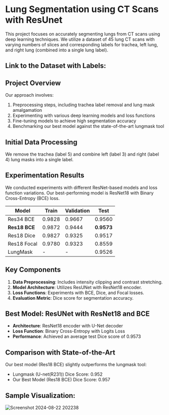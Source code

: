 # Lung Segmentation using CT Scans with ResUnet

This project focuses on accurately segmenting lungs from CT scans using deep learning techniques. We utilize a dataset of 45 lung CT scans with varying numbers of slices and corresponding labels for trachea, left lung, and right lung (combined into a single lung label).

## Link to the Dataset with Labels:


## Project Overview

Our approach involves:
1. Preprocessing steps, including trachea label removal and lung mask amalgamation
2. Experimenting with various deep learning models and loss functions
3. Fine-tuning models to achieve high segmentation accuracy
4. Benchmarking our best model against the state-of-the-art lungmask tool

## Initial Data Processing

We remove the trachea (label 5) and combine left (label 3) and right (label 4) lung masks into a single label.

## Experimentation Results

We conducted experiments with different ResNet-based models and loss function variations. Our best-performing model is ResNet18 with Binary Cross-Entropy (BCE) loss.

| Model         | Train  | Validation | Test   |
|---------------|--------|------------|--------|
| Res34 BCE     | 0.9828 | 0.9667     | 0.9560 |
| **Res18 BCE** | 0.9872 | 0.9444     | **0.9573** |
| Res18 Dice    | 0.9827 | 0.9325     | 0.9517 |
| Res18 Focal   | 0.9780 | 0.9323     | 0.8559 |
| LungMask      | -      | -          | 0.9526 |

## Key Components

1. **Data Preprocessing**: Includes intensity clipping and contrast stretching.
2. **Model Architecture**: Utilizes ResUNet with ResNet18 encoder.
3. **Loss Functions**: Experiments with BCE, Dice, and Focal losses.
4. **Evaluation Metric**: Dice score for segmentation accuracy.

## Best Model: ResUNet with ResNet18 and BCE

- **Architecture**: ResNet18 encoder with U-Net decoder
- **Loss Function**: Binary Cross-Entropy with Logits Loss
- **Performance**: Achieved an average test Dice score of 0.9573

## Comparison with State-of-the-Art

Our best model (Res18 BCE) slightly outperforms the lungmask tool:
- Lungmask (U-net(R231)) Dice Score: 0.952
- Our Best Model (Res18 BCE) Dice Score: 0.957

## Sample Visualization:
![Screenshot 2024-08-22 202238](https://github.com/user-attachments/assets/d418cec7-1b74-4884-b22e-ef9699a4cd95)

